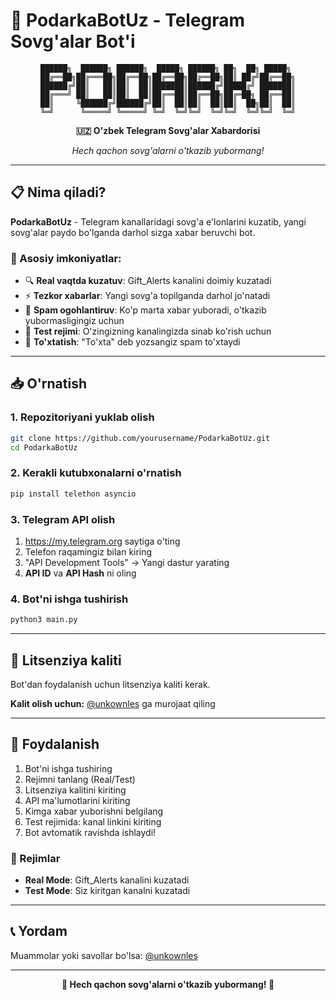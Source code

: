 # 🎁 PodarkaBotUz - Telegram Sovg'alar Bot'i

<div align="center">

```
██████╗  ██████╗ ██████╗  █████╗ ██████╗ ██╗  ██╗ █████╗ 
██╔══██╗██╔═══██╗██╔══██╗██╔══██╗██╔══██╗██║ ██╔╝██╔══██╗
██████╔╝██║   ██║██║  ██║███████║██████╔╝█████╔╝ ███████║
██╔═══╝ ██║   ██║██║  ██║██╔══██║██╔══██╗██╔═██╗ ██╔══██║
██║     ╚██████╔╝██████╔╝██║  ██║██║  ██║██║  ██╗██║  ██║
╚═╝      ╚═════╝ ╚═════╝ ╚═╝  ╚═╝╚═╝  ╚═╝╚═╝  ╚═╝╚═╝  ╚═╝
```

**🇺🇿 O'zbek Telegram Sovg'alar Xabardorisi**

*Hech qachon sovg'alarni o'tkazib yubormang!*

</div>

---

## 📋 Nima qiladi?

**PodarkaBotUz** - Telegram kanallaridagi sovg'a e'lonlarini kuzatib, yangi sovg'alar paydo bo'lganda darhol sizga xabar beruvchi bot.

### 🎯 Asosiy imkoniyatlar:
- 🔍 **Real vaqtda kuzatuv**: Gift_Alerts kanalini doimiy kuzatadi
- ⚡ **Tezkor xabarlar**: Yangi sovg'a topilganda darhol jo'natadi
- 🚨 **Spam ogohlantiruv**: Ko'p marta xabar yuboradi, o'tkazib yubormasligingiz uchun
- 🧪 **Test rejimi**: O'zingizning kanalingizda sinab ko'rish uchun
- 🛑 **To'xtatish**: "To'xta" deb yozsangiz spam to'xtaydi

---

## 📥 O'rnatish

### 1. Repozitoriyani yuklab olish
```bash
git clone https://github.com/yourusername/PodarkaBotUz.git
cd PodarkaBotUz
```

### 2. Kerakli kutubxonalarni o'rnatish
```bash
pip install telethon asyncio
```

### 3. Telegram API olish
1. https://my.telegram.org saytiga o'ting
2. Telefon raqamingiz bilan kiring
3. "API Development Tools" → Yangi dastur yarating
4. **API ID** va **API Hash** ni oling

### 4. Bot'ni ishga tushirish
```bash
python3 main.py
```

---

## 🔐 Litsenziya kaliti

Bot'dan foydalanish uchun litsenziya kaliti kerak.

**Kalit olish uchun:** [@unkownles](https://t.me/unkownles) ga murojaat qiling

---

## 🚀 Foydalanish

1. Bot'ni ishga tushiring
2. Rejimni tanlang (Real/Test)
3. Litsenziya kalitini kiriting
4. API ma'lumotlarini kiriting
5. Kimga xabar yuborishni belgilang
6. Test rejimida: kanal linkini kiriting
7. Bot avtomatik ravishda ishlaydi!

### 📱 Rejimlar

- **Real Mode**: Gift_Alerts kanalini kuzatadi
- **Test Mode**: Siz kiritgan kanalni kuzatadi

---

## 📞 Yordam

Muammolar yoki savollar bo'lsa: [@unkownles](https://t.me/unkownles)

---

<div align="center">
<b>🎁 Hech qachon sovg'alarni o'tkazib yubormang! 🎁</b>
</div>
